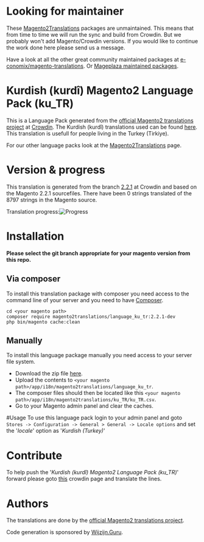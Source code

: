 # Looking for maintainer
These [Magento2Translations](http://magento2translations.github.io/) packages are unmaintained. This means that from time to time we will run the sync and build from Crowdin. But we probably won't add Magento/Crowdin versions. If you would like to continue the work done here please send us a message.

Have a look at all the other great community maintained packages at [e-conomix/magento-translations](https://github.com/e-conomix/magento-translations).
Or [Mageplaza maintained packages](https://github.com/mageplaza?q=language).

# Kurdish (kurdî) Magento2 Language Pack (ku_TR)
This is a Language Pack generated from the [official Magento2 translations project](https://crowdin.com/project/magento-2) at [Crowdin](https://crowdin.com).
The Kurdish (kurdî) translations used can be found [here](https://crowdin.com/project/magento-2/ku).
This translation is usefull for people living in the Turkey (Tirkiye).

For our other language packs look at the [Magento2Translations](http://magento2translations.github.io/) page.

# Version & progress
This translation is generated from the branch [2.2.1](https://crowdin.com/project/magento-2/ku#/2.2.1) at Crowdin and based on the Magento 2.2.1 sourcefiles.
There have been  0 strings translated of the 8797 strings in the Magento source.

Translation progress:![Progress](http://progressed.io/bar/0)

# Installation
**Please select the git branch appropriate for your magento version from this repo.**
## Via composer
To install this translation package with composer you need access to the command line of your server and you need to have [Composer](https://getcomposer.org).
```
cd <your magento path>
composer require magento2translations/language_ku_tr:2.2.1-dev
php bin/magento cache:clean
```
## Manually
To install this language package manually you need access to your server file system.
* Download the zip file [here](https://github.com/Magento2Translations/language_ku_tr/archive/2.2.1.zip).
* Upload the contents to `<your magento path>/app/i18n/magento2translations/language_ku_tr`.
* The composer files should then be located like this `<your magento path>/app/i18n/magento2translations/ku_TR/ku_TR.csv`.
* Go to your Magento admin panel and clear the caches.

#Usage
To use this language pack login to your admin panel and goto `Stores -> Configuration -> General > General -> Locale options` and set the '*locale*' option as '*Kurdish (Turkey)*'

# Contribute
To help push the '*Kurdish (kurdî) Magento2 Language Pack (ku_TR)*' forward please goto [this](https://crowdin.com/project/magento-2/ku) crowdin page and translate the lines.

# Authors
The translations are done by the [official Magento2 translations project](https://crowdin.com/project/magento-2).

Code generation is sponsored by [Wijzijn.Guru](http://www.wijzijn.guru/).